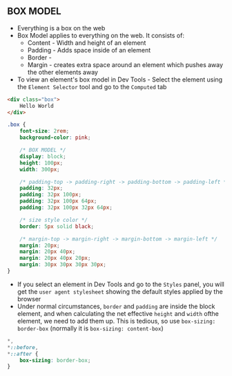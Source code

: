 ## BOX MODEL

- Everything is a box on the web
- Box Model applies to everything on the web. It consists of:
    - Content - Width and height of an element
    - Padding - Adds space inside of an element
    - Border - 
    - Margin - creates extra space around an element which pushes away the other elements away
- To view an element's box model in Dev Tools - Select the element using the `Element Selector` tool and go to the `Computed` tab
```html
<div class="box">
    Hello World
</div>
```
```css
.box {
    font-size: 2rem;
    background-color: pink;

    /* BOX MODEL */
    display: block; 
    height: 100px;
    width: 300px;

    /* padding-top -> padding-right -> padding-bottom -> padding-left */
    padding: 32px;
    padding: 32px 100px;
    padding: 32px 100px 64px;
    padding: 32px 100px 32px 64px;

    /* size style color */
    border: 5px solid black;

    /* margin-top -> margin-right -> margin-bottom -> margin-left */
    margin: 20px;
    margin: 20px 40px;
    margin: 20px 40px 20px;
    margin: 30px 30px 30px 30px;
}
```
- If you select an element in Dev Tools and go to the `Styles` panel, you will get the `user agent stylesheet` showing the default styles applied by the browser
- Under normal circumstances, `border` and `padding` are inside the block element, and when calculating the net effective `height` and `width` ofthe element, we need to add them up. This is tedious, so use `box-sizing: border-box` (normally it is `box-sizing: content-box`)
```css
*,
*::before,
*::after {
    box-sizing: border-box;
}
```
